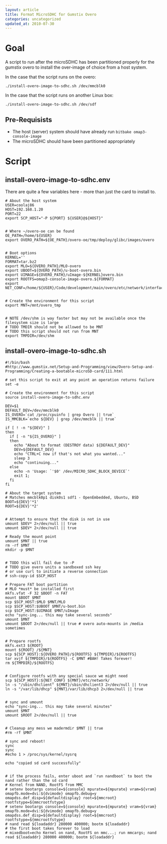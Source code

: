 ```yaml
---
layout: article
title: Format MicroSDHC for Gumstix Overo
categories: uncategorized
updated_at: 2010-07-30
---
```


Goal
====

A script to run after the microSDHC has been partitioned properly for the gumstix overo to install the over-image of choice from a host system.

In the case that the script runs on the overo:

    ./install-overo-image-to-sdhc.sh /dev/mmcblk0

In the case that the script runs on another Linux box:

    ./install-overo-image-to-sdhc.sh /dev/sdf


Pre-Requisists
--------------

  * The host (server) system should have already run `bitbake omap3-console-image`
  * The microSDHC should have been partitioned appropriately


Script
======

install-overo-image-to-sdhc.env
-----------

There are quite a few variables here - more than just the card to install to.

    # About the host system
    USER=coolaj86
    HOST=192.168.1.20
    PORT=22
    export SCP_HOST="-P ${PORT} ${USER}@${HOST}"
    
    
    # Where ~/overo-oe can be found
    OE_PATH=/home/${USER}
    export OVERO_PATH=${OE_PATH}/overo-oe/tmp/deploy/glibc/images/overo
    
    
    # Boot options
    KERNEL=''
    FORMAT=tar.bz2
    export MLO=${OVERO_PATH}/MLO-overo
    export UBOOT=${OVERO_PATH}/u-boot-overo.bin
    export UIMAGE=${OVERO_PATH}/uImage-${KERNEL}overo.bin
    export ROOTFS=omap3-console-image-overo.${FORMAT}
    export NET_CONF=/home/${USER}/Code/development/main/overo/etc/network/interfaces
    
    
    # Create the environment for this script
    export MNT=/mnt/overo_tmp
    
    
    # NOTE /dev/shm is way faster but may not be available once the filesystem size is large
    # TODO TMDIR should not be allowed to be MNT
    # TODO this script should not run from MNT
    export TMPDIR=/dev/shm


install-overo-image-to-sdhc.sh
------------------------------


    #!/bin/bash
    #http://www.gumstix.net/Setup-and-Programming/view/Overo-Setup-and-Programming/Creating-a-bootable-microSD-card/111.html

    # set this script to exit at any point an operation returns failure
    set -e

    # Create the environment for this script
    source install-overo-image-to-sdhc.env

    DEV=$1
    DEFAULT_DEV=/dev/mmcblk0
    IS_OVERO=`cat /proc/cpuinfo | grep Overo || true`
    IS_MMCBLK=`echo ${DEV} | grep /dev/mmcblk || true`

    if [ ! -n "${DEV}" ]
    then
      if [ -n "${IS_OVERO}" ]
      then
        echo "About to format (DESTROY data) ${DEFAULT_DEV}"
        DEV=${DEFAULT_DEV}
        echo "CTRL+C now if that's not what you wanted..."
        sleep 3
        echo "continuing..."
      else
        echo -n 'Usage: `'$0' /dev/MICRO_SDHC_BLOCK_DEVICE`'
        exit 1;
      fi
    fi

    # About the target system
    # Matches mmcblk0p1 disk0s1 sdf1 - OpenEmbedded, Ubuntu, BSD
    BOOT=${DEV}'*1'
    ROOT=${DEV}'*2'


    # Attempt to ensure that the disk is not in use
    umount $DEV* 2>/dev/null || true
    umount $DEV* 2>/dev/null || true

    # Ready the mount point
    umount $MNT || true
    rm -rf $MNT
    mkdir -p $MNT


    # TODO this will fail due to -P
    # TODO give overo units a sandboxed ssh key 
    # or use curl to initiate a reverse connection
    # ssh-copy-id $SCP_HOST

    # Prepare FAT boot partition
    # MLO *must* be installed first
    mkfs.vfat -F 32 $BOOT -n FAT
    mount $BOOT $MNT
    scp $SCP_HOST:$MLO $MNT/MLO
    scp $SCP_HOST:$UBOOT $MNT/u-boot.bin
    scp $SCP_HOST:$UIMAGE $MNT/uImage
    echo "sync-ing... this may take several seconds"
    umount $MNT
    umount $BOOT 2>/dev/null || true # overo auto-mounts in /media sometimes


    # Prepare rootfs
    mkfs.ext3 ${ROOT}
    mount ${ROOT} /${MNT}
    scp ${SCP_HOST}:${OVERO_PATH}/${ROOTFS} ${TMPDIR}/${ROOTFS}
    tar xvjf ${TMPDIR}/${ROOTFS} -C $MNT #BAH! Takes forever!
    rm ${TMPDIR}/${ROOTFS}


    # Configure rootfs with any special sauce we might need
    scp ${SCP_HOST}:${NET_CONF} ${MNT}/etc/network/
    ln -s "/sbin/dhclient" ${MNT}/sbin/dhclient3 2>/dev/null || true
    ln -s "/var/lib/dhcp" ${MNT}/var/lib/dhcp3 2>/dev/null || true


    # sync and umount
    echo "sync-ing... this may take several minutes"
    umount $MNT
    umount $ROOT 2>/dev/null || true


    # Cleanup any mess we madermdir $MNT || true
    #rm -rf $MNT

    # sync and reboot!
    sync
    sync
    #echo 1 > /proc/sys/kernel/sysrq

    echo "copied sd card successfully"


    # if the process fails, enter uboot and `run nandboot` to boot the nand rather than the sd card
    # Kernel from NAND, RootFS from MMC
    # setenv bootargs console=${console} mpurate=${mpurate} vram=${vram} omapfb.mode=dvi:${dvimode} omapfb.debug=y omapdss.def_disp=${defaultdisplay} root=${mmcroot} rootfstype=${mmcrootfstype}
    # setenv bootargs console=${console} mpurate=${mpurate} vram=${vram} omapfb.mode=dvi:${dvimode} omapfb.debug=y omapdss.def_disp=${defaultdisplay} root=${mmcroot} rootfstype=${mmcrootfstype}
    # nand read ${loadaddr} 280000 400000; bootm ${loadaddr}
    # the first boot takes forever to load
    # mixedboot=echo Kernel on nand, RootFS on mmc...; run mmcargs; nand read ${loadaddr} 280000 400000; bootm ${loadaddr}


